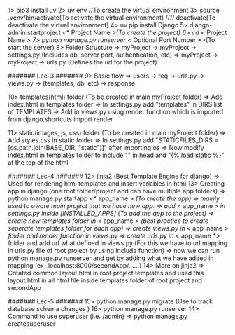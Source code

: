 1> pip3 install uv
2> uv env //To create the virtual environment
3> source .venv/bin/activate(To activate the virtual environment)  //// deactivate(To deactivate the virtual environment)
4> uv pip install Django
5> django-admin startproject <* Project Name *>(To create the project)
6> cd <* Project Name *> 
7> python manage.py runserver <* Optional Port Number *>(To start the server)
8> Folder Structure
    => myProject -> myProject -> settings.py (Includes db, server port, authentication, etc)
    => myProject -> myProject -> urls.py (Defines the url for the project)

####### Lec-3 #######
9> Basic flow
    => users -> req -> urls.py -> views.py -> (templates, db, etc) ->  response

10> templates(html) folder (To be created in main myProject folder)
    => Add index.html in templates folder
    => In settings.py add "templates" in DIRS list of TEMPLATES
    => Add in views.py using render function which is imported from django.shortcuts import render

11> static(images, js, css) folder (To be created in main myProject folder)
    => Add styles.css in static folder
    => In settings.py add "STATICFILES_DIRS = [os.path.join(BASE_DIR, "static")]" after importing os
    => Now modify index.html in templates folder to include "<link rel="stylesheet" href="{% static 'styles.css' %}">" in head and "{% load static %}" at the top of the html

####### Lec-4 #######
12> jinja2 (Best Template Engine for django) => Used for rendering html templates and insert variables  in html
13> Creating app in django (one root folder/project and can have multiple app folders) 
    => python manage.py startapp <* app_name *> (To create the app) => mainly used to aware main project that we have new app.
    => add <* app_name *> in settings.py inside [INSTALLED_APPS] (To add the app to the project)
    => create new templates folder in <* app_name *> (best practice to create seperate templates folder for each app)
    => create views.py in <* app_name *> folder and render function in views.py
    => create urls.py in <* app_name *> folder and add url what defined in views.py (For this we have to url mapping in urls.py file of root project by using include function)
    => now we can run python manage.py runserver and get by adding what we have added in mapping (ex- localhost:8000/secondApp/......)
14> More on jinja2
    => Created common layout.html in root project templates and used this layout.html in all html file inside templates folder of root project and secondApp

####### Lec-5 #######
15> python manage.py migrate (Use to track database schema changes )
16> python manage.py runserver
14> Command to use superuser (i.e. /admin) 
    => python manage.py createsuperuser